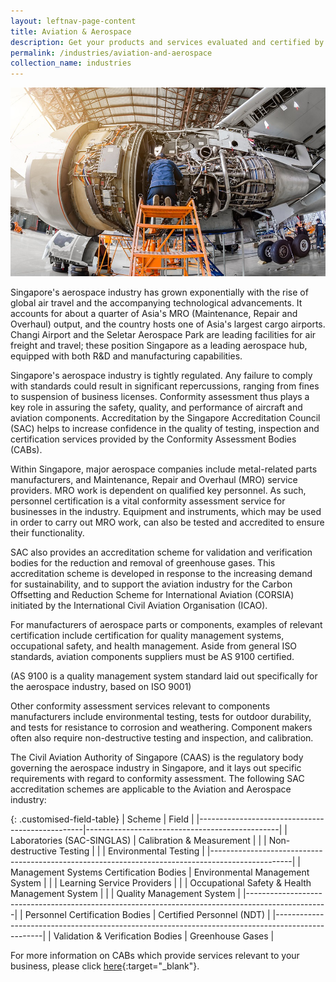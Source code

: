 ```yaml
---
layout: leftnav-page-content
title: Aviation & Aerospace
description: Get your products and services evaluated and certified by a Singapore Accreditation Council (SAC)-accredited Conformity Assessment Body (CAB).
permalink: /industries/aviation-and-aerospace
collection_name: industries
---
```


![Aviation & Aerospace Industries](/images/industries/aviation-and-aerospace.jpg)

Singapore's aerospace industry has grown exponentially with the rise of global air travel and the accompanying technological advancements. It accounts for about a quarter of Asia's MRO (Maintenance, Repair and Overhaul) output, and the country hosts one of Asia's largest cargo airports. Changi Airport and the Seletar Aerospace Park are leading facilities for air freight and travel; these position Singapore as a leading aerospace hub, equipped with both R&D and manufacturing capabilities. 

Singapore's aerospace industry is tightly regulated. Any failure to comply with standards could result in significant repercussions, ranging from fines to suspension of business licenses. Conformity assessment thus plays a key role in assuring the safety, quality, and performance of aircraft and aviation components. Accreditation by the Singapore Accreditation Council (SAC) helps to increase confidence in the quality of testing, inspection and certification services provided by the Conformity Assessment Bodies (CABs).

Within Singapore, major aerospace companies include metal-related parts manufacturers, and Maintenance, Repair and Overhaul (MRO) service providers. MRO work is dependent on qualified key personnel. As such, personnel certification is a vital conformity assessment service for businesses in the industry. Equipment and instruments, which may be used in order to carry out MRO work, can also be tested and accredited to ensure their functionality. 

SAC also provides an accreditation scheme for validation and verification bodies for the reduction and removal of greenhouse gases. This accreditation scheme is developed in response to the increasing demand for sustainability, and to support the aviation industry for the Carbon Offsetting and Reduction Scheme for International Aviation (CORSIA) initiated by the International Civil Aviation Organisation (ICAO).

For manufacturers of aerospace parts or components, examples of relevant certification include certification for quality management systems, occupational safety, and health management. Aside from general ISO standards, aviation components suppliers must be AS 9100 certified. 

(AS 9100 is a quality management system standard laid out specifically for the aerospace industry, based on ISO 9001) 

Other conformity assessment services relevant to components manufacturers include environmental testing, tests for outdoor durability, and tests for resistance to corrosion and weathering. Component makers often also require non-destructive testing and inspection, and calibration.

The Civil Aviation Authority of Singapore (CAAS) is the regulatory body governing the aerospace industry in Singapore, and it lays out specific requirements with regard to conformity assessment. The following SAC accreditation schemes are applicable to the Aviation and Aerospace industry:

{: .customised-field-table}
| Scheme                                          | Field                                          |
|-------------------------------------------------|------------------------------------------------|
| Laboratories (SAC-SINGLAS)                      | Calibration & Measurement                      |
|                                                 | Non-destructive Testing                        |
|                                                 | Environmental Testing                          |
|--------------------------------------------------------------------------------------------------|
| Management Systems Certification Bodies         | Environmental Management System                |
|                                                 | Learning Service Providers                     |
|                                                 | Occupational Safety & Health Management System |
|                                                 | Quality Management System                      |
|--------------------------------------------------------------------------------------------------|
| Personnel Certification Bodies                  | Certified Personnel (NDT)                      |
|--------------------------------------------------------------------------------------------------|
| Validation & Verification Bodies                | Greenhouse Gases                               |

For more information on CABs which provide services relevant to your business, please click [here](/services/accreditation-services){:target="_blank"}.
